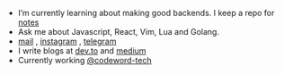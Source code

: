 - I’m currently learning about making good backends. I keep a repo for [notes](https://github.com/ps173/personal-notes)
- Ask me about Javascript, React, Vim, Lua and Golang.
- [mail](mailto:prathamsharma173@gmail.com) , [instagram](https://www.instagram.com/unparalleled173/) , [telegram](https://t.me/Spirit_ps17)
- I write blogs at [dev.to](https://dev.to/ps173) and [medium](https://mehmehsloth.medium.com/)
- Currently working [@codeword-tech](https://github.com/codeword-tech)
